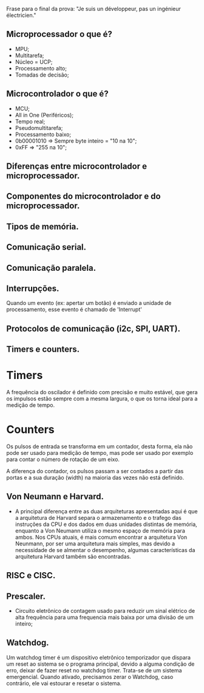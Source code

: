 Frase para o final da prova: "Je suis un développeur, pas un ingénieur électricien."

## Microprocessador o que é?

* MPU;
* Multitarefa;
* Núcleo = UCP;
* Processamento alto;
* Tomadas de decisão;

## Microcontrolador o que é?

* MCU;
* All in One (Periféricos);
* Tempo real;
* Pseudomultitarefa;
* Processamento baixo;
* 0b00001010 => Sempre byte inteiro = "10 na 10";
* 0xFF => "255 na 10";

## Diferenças entre microcontrolador e microprocessador.

## Componentes do microcontrolador e do microprocessador.

## Tipos de memória.

## Comunicação serial.

## Comunicação paralela.

## Interrupções.

Quando um evento (ex: apertar um botão) é enviado a unidade de processamento, esse evento é chamado de 'Interrupt'

## Protocolos de comunicação (i2c, SPI, UART).

## Timers e counters.

# Timers

A frequência do oscilador é definido com precisão e muito estável, que gera os impulsos estão sempre com a mesma largura, o que os torna ideal para a medição de tempo.

# Counters

Os pulsos de entrada se transforma em um contador, desta forma, ela não pode ser usado para medição de tempo, mas pode ser usado por exemplo para contar o número de rotação de um eixo.

A diferença do contador, os pulsos passam a ser contados a partir das portas e a sua duração (width) na maioria das vezes não está definido.

## Von Neumann e Harvard.

* A principal diferença entre as duas arquiteturas apresentadas aqui é que a arquitetura de Harvard separa o armazenamento e o trafego das instruções da CPU e dos dados em duas unidades distintas de memória, enquanto a Von Neumann utiliza o mesmo espaço de memória para ambos. Nos CPUs atuais, é mais comum encontrar a arquitetura Von Neunmann, por ser uma arquitetura mais simples, mas devido a necessidade de se almentar o desempenho, algumas características  da arquitetura Harvard também são encontradas.

## RISC e CISC.

## Prescaler.

* Circuito eletrônico de contagem usado para reduzir um sinal elétrico de alta frequência para uma frequencia mais baixa por uma divisão de um inteiro;

## Watchdog.

Um watchdog timer é um dispositivo eletrônico temporizador que dispara um reset ao sistema se o programa principal, devido a alguma condição de erro, deixar de fazer reset no watchdog timer. Trata-se de um sistema emergencial. Quando ativado, precisamos zerar o Watchdog, caso contrário, ele vai estourar e resetar o sistema.
